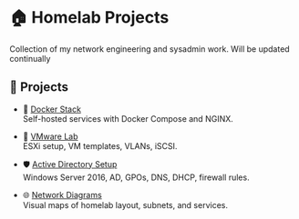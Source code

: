 # 🏠 Homelab Projects

Collection of my network engineering and sysadmin work. Will be updated continually

## 🔧 Projects

- 🐳 [Docker Stack](https://github.com/biocyborg1337/homelab-docker-stack)  
  Self-hosted services with Docker Compose and NGINX.

- 💾 [VMware Lab](https://github.com/biocyborg1337/homelab-vmware-lab)  
  ESXi setup, VM templates, VLANs, iSCSI.

- 🛡️ [Active Directory Setup](https://github.com/biocyborg1337/homelab-ad-setup)  
  Windows Server 2016, AD, GPOs, DNS, DHCP, firewall rules.

- 🌐 [Network Diagrams](https://github.com/biocyborg1337/homelab-network-diagrams)  
  Visual maps of homelab layout, subnets, and services.
